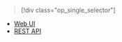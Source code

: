 > [!div class="op_single_selector"]
- [Web UI](../articles/hdinsight/hdinsight-hadoop-manage-ambari.md)
- [REST API](../articles/hdinsight/hdinsight-hadoop-manage-ambari-rest-api.md)